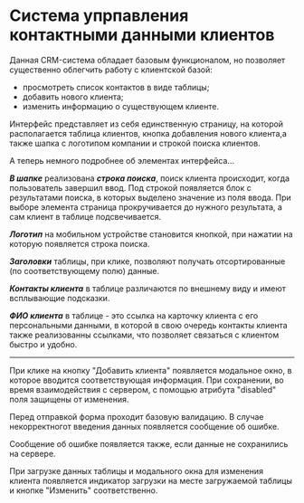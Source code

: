 # Система упрпавления контактными данными клиентов

Данная CRM-система обладает базовым функционалом, но позволяет существенно облегчить работу с клиентской базой:
* просмотреть список контактов в виде таблицы;
* добавить нового клиента;
* изменить информацию о существующем клиенте.

Интерфейс представляет из себя единственную страницу, на которой располагается таблица клиентов, кнопка добавления нового клиента,а также шапка с логотипом компании и строкой поиска клиентов.

А теперь немного подробнее об элементах интерфейса...

***В шапке*** реализована ***строка поиска***, поиск клиента происходит, когда пользователь завершил ввод. Под строкой появляется блок с результатами поиска, в которых выделено значение из поля ввода. При выборе элемента страница прокручивается до нужного результата, а сам клиент в таблице подсвечивается.

***Логотип*** на мобильном устройстве становится кнопкой, при нажатии на которую появляется строка поиска.

***Заголовки*** таблицы, при клике, позволяют получать отсортированные (по соответствующему полю) данные.

***Контакты клиента*** в таблице различаются по внешнему виду и имеют всплывающие подсказки.

***ФИО клиента*** в таблице - это ссылка на карточку клиента с его персональными данными, в которой в свою очередь контакты клиента также реализованны ссылками, что позволяет связаться с клиентом быстро и удобно.


***

При клике на кнопку "Добавить клиента" появляется модальное окно, в которое вводится соответствующая информация. При сохранении, во время взаимодействия с сервером, с помощью атрибута "disabled" поля защищены от изменения. 

Перед отправкой форма проходит базовую валидацию. В случае некорректногот введения данных появляется сообщение об ошибке. 

Сообщение об ошибке появляется также, если данные не сохранились на сервере.

При загрузке данных таблицы и модального окна для изменения клиента появляется индикатор загрузки на  месте загружаемой таблицы и кнопке "Изменить" соответственно.